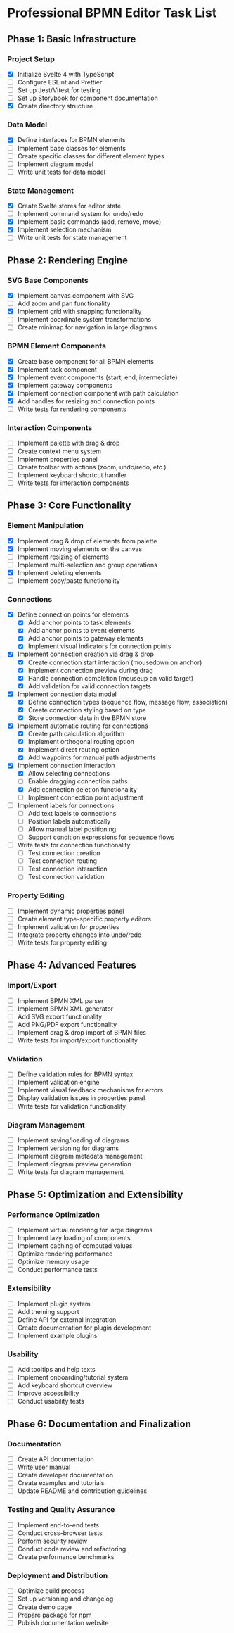 # Professional BPMN Editor Task List

## Phase 1: Basic Infrastructure

### Project Setup
- [x] Initialize Svelte 4 with TypeScript
- [ ] Configure ESLint and Prettier
- [ ] Set up Jest/Vitest for testing
- [ ] Set up Storybook for component documentation
- [x] Create directory structure

### Data Model
- [x] Define interfaces for BPMN elements
- [ ] Implement base classes for elements
- [ ] Create specific classes for different element types
- [ ] Implement diagram model
- [ ] Write unit tests for data model

### State Management
- [x] Create Svelte stores for editor state
- [ ] Implement command system for undo/redo
- [x] Implement basic commands (add, remove, move)
- [x] Implement selection mechanism
- [ ] Write unit tests for state management

## Phase 2: Rendering Engine

### SVG Base Components
- [x] Implement canvas component with SVG
- [ ] Add zoom and pan functionality
- [x] Implement grid with snapping functionality
- [ ] Implement coordinate system transformations
- [ ] Create minimap for navigation in large diagrams

### BPMN Element Components
- [x] Create base component for all BPMN elements
- [x] Implement task component
- [x] Implement event components (start, end, intermediate)
- [x] Implement gateway components
- [x] Implement connection component with path calculation
- [x] Add handles for resizing and connection points
- [ ] Write tests for rendering components

### Interaction Components
- [ ] Implement palette with drag & drop
- [ ] Create context menu system
- [ ] Implement properties panel
- [ ] Create toolbar with actions (zoom, undo/redo, etc.)
- [ ] Implement keyboard shortcut handler
- [ ] Write tests for interaction components

## Phase 3: Core Functionality

### Element Manipulation
- [x] Implement drag & drop of elements from palette
- [x] Implement moving elements on the canvas
- [ ] Implement resizing of elements
- [ ] Implement multi-selection and group operations
- [x] Implement deleting elements
- [ ] Implement copy/paste functionality

### Connections
- [x] Define connection points for elements
  - [x] Add anchor points to task elements
  - [x] Add anchor points to event elements
  - [x] Add anchor points to gateway elements
  - [x] Implement visual indicators for connection points
- [x] Implement connection creation via drag & drop
  - [x] Create connection start interaction (mousedown on anchor)
  - [x] Implement connection preview during drag
  - [x] Handle connection completion (mouseup on valid target)
  - [x] Add validation for valid connection targets
- [x] Implement connection data model
  - [x] Define connection types (sequence flow, message flow, association)
  - [x] Create connection styling based on type
  - [x] Store connection data in the BPMN store
- [x] Implement automatic routing for connections
  - [x] Create path calculation algorithm
  - [x] Implement orthogonal routing option
  - [x] Implement direct routing option
  - [x] Add waypoints for manual path adjustments
- [x] Implement connection interaction
  - [x] Allow selecting connections
  - [ ] Enable dragging connection paths
  - [x] Add connection deletion functionality
  - [ ] Implement connection point adjustment
- [ ] Implement labels for connections
  - [ ] Add text labels to connections
  - [ ] Position labels automatically
  - [ ] Allow manual label positioning
  - [ ] Support condition expressions for sequence flows
- [ ] Write tests for connection functionality
  - [ ] Test connection creation
  - [ ] Test connection routing
  - [ ] Test connection interaction
  - [ ] Test connection validation

### Property Editing
- [ ] Implement dynamic properties panel
- [ ] Create element type-specific property editors
- [ ] Implement validation for properties
- [ ] Integrate property changes into undo/redo
- [ ] Write tests for property editing

## Phase 4: Advanced Features

### Import/Export
- [ ] Implement BPMN XML parser
- [ ] Implement BPMN XML generator
- [ ] Add SVG export functionality
- [ ] Add PNG/PDF export functionality
- [ ] Implement drag & drop import of BPMN files
- [ ] Write tests for import/export functionality

### Validation
- [ ] Define validation rules for BPMN syntax
- [ ] Implement validation engine
- [ ] Implement visual feedback mechanisms for errors
- [ ] Display validation issues in properties panel
- [ ] Write tests for validation functionality

### Diagram Management
- [ ] Implement saving/loading of diagrams
- [ ] Implement versioning for diagrams
- [ ] Implement diagram metadata management
- [ ] Implement diagram preview generation
- [ ] Write tests for diagram management

## Phase 5: Optimization and Extensibility

### Performance Optimization
- [ ] Implement virtual rendering for large diagrams
- [ ] Implement lazy loading of components
- [ ] Implement caching of computed values
- [ ] Optimize rendering performance
- [ ] Optimize memory usage
- [ ] Conduct performance tests

### Extensibility
- [ ] Implement plugin system
- [ ] Add theming support
- [ ] Define API for external integration
- [ ] Create documentation for plugin development
- [ ] Implement example plugins

### Usability
- [ ] Add tooltips and help texts
- [ ] Implement onboarding/tutorial system
- [ ] Add keyboard shortcut overview
- [ ] Improve accessibility
- [ ] Conduct usability tests

## Phase 6: Documentation and Finalization

### Documentation
- [ ] Create API documentation
- [ ] Write user manual
- [ ] Create developer documentation
- [ ] Create examples and tutorials
- [ ] Update README and contribution guidelines

### Testing and Quality Assurance
- [ ] Implement end-to-end tests
- [ ] Conduct cross-browser tests
- [ ] Perform security review
- [ ] Conduct code review and refactoring
- [ ] Create performance benchmarks

### Deployment and Distribution
- [ ] Optimize build process
- [ ] Set up versioning and changelog
- [ ] Create demo page
- [ ] Prepare package for npm
- [ ] Publish documentation website
